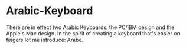# Arabic-Keyboard

There are in effect two Arabic Keyboards: the PC/IBM design and the Apple's Mac design. In the spirit of creating a keyboard that's easier on fingers let me introduce: Arabe.


